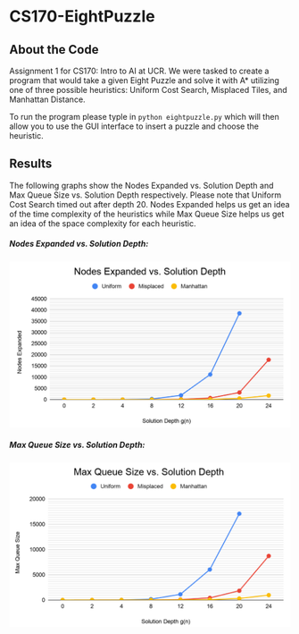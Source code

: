 # CS170-EightPuzzle

## About the Code

Assignment 1 for CS170: Intro to AI at UCR. We were tasked to create a program that would take a given Eight Puzzle and solve it with A* utilizing one of three possible heuristics: Uniform Cost Search, Misplaced Tiles, and Manhattan Distance.

To run the program please typle in ```python eightpuzzle.py``` which will then allow you to use the GUI interface to insert a puzzle and choose the heuristic.

## Results

The following graphs show the Nodes Expanded vs. Solution Depth and Max Queue Size vs. Solution Depth respectively. Please note that Uniform Cost Search timed out after depth 20. Nodes Expanded helps us get an idea of the time complexity of the heuristics while Max Queue Size helps us get an idea of the space complexity for each heuristic.

##### Nodes Expanded vs. Solution Depth:
![alt text][nexpanded]

[nexpanded]: https://github.com/DanialBeg/CS170-EightPuzzle/blob/main/nodes_expanded.png "Nodes Expanded vs. Solution Depth"


##### Max Queue Size vs. Solution Depth:
![alt text][mqs]

[mqs]: https://github.com/DanialBeg/CS170-EightPuzzle/blob/main/max_queue_size.png "Max Queue Size vs. Solution Depth"
